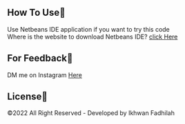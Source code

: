 ## How To Use🔧

Use Netbeans IDE application if you want to try this code\
Where is the website to download Netbeans IDE? [click Here](https://netbeans-ide.informer.com/download/#downloading)

## For Feedback💢

DM me on Instagram [Here](https://www.instagram.com/dooo_dott/)

## License💎

©2022 All Right Reserved - Developed by Ikhwan Fadhilah
